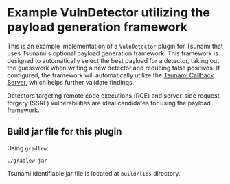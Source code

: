 # Example VulnDetector utilizing the payload generation framework

This is an example implementation of a `VulnDetector` plugin for Tsunami that
uses Tsunami's optional payload generation framework. This framework is designed
to automatically select the best payload for a detector, taking out the
guesswork when writing a new detector and reducing false positives. If
configured, the framework will automatically utilize the
[Tsunami Callback Server](https://github.com/google/tsunami-security-scanner-callback-server),
which helps further validate findings.

Detectors targeting remote code executions (RCE) and server-side request forgery
(SSRF) vulnerabilities are ideal candidates for using the payload framework.

## Build jar file for this plugin

Using `gradlew`:

```shell
./gradlew jar
```

Tsunami identifiable jar file is located at `build/libs` directory.
